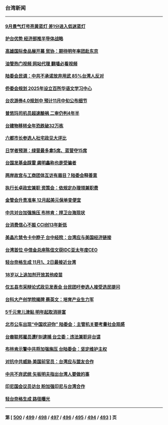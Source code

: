 ### 台湾新闻
---
#### [9月景气灯号亮黄蓝灯 差1分进入低迷蓝灯](../../pages/ncid1349361/n13854003.md?10280045) 
#### [护台优势 经济部推半导体战略](../../pages/ncid1349361/n13853996.md?10280045) 
#### [高雄国际食品展开幕 贸协：期待明年率团赴东京](../../pages/ncid1349361/n13854067.md?10280045) 
#### [油管热门视频 网站代理 翻墙必看视频](http://132.145.103.77:81/youtube.html?10280045)
#### [陆委会民调：中共不承诺放弃用武 85%台湾人反对](../../pages/ncid1349361/n13854070.md?10280045) 
#### [侨委会规划 2025年设立百所华语文学习中心](../../pages/ncid1349361/n13854100.md?10280045) 
#### [台农游券4.0规划中 预计11月中旬公布细节](../../pages/ncid1349361/n13854102.md?10280045) 
#### [普悠玛司机员超速酿祸 二审仍判4年半](../../pages/ncid1349361/n13854106.md?10280045) 
#### [台建物移转全年恐跌破32万栋](../../pages/ncid1349361/n13854107.md?10280045) 
#### [六都市长参选人社宅政见大评比](../../pages/ncid1349361/n13854082.md?10280045) 
#### [日学者预测：绿营最多拿5席、蓝营夺15席](../../pages/ncid1349361/n13854000.md?10280045) 
#### [台国发基金踩雷 龚明鑫称也是受骗者](../../pages/ncid1349361/n13854009.md?10280045) 
#### [两岸故宫与工商团体互访有眉目？陆委会释善意](../../pages/ncid1349361/n13854065.md?10280045) 
#### [执行长卓政宏兼职 资策会：依规定办理领兼职费](../../pages/ncid1349361/n13854066.md?10280045) 
#### [金管会升责准率 12月起美元保单变便宜](../../pages/ncid1349361/n13854002.md?10280045) 
#### [中共对台加强施压 布林肯：捍卫台海现状](../../pages/ncid1349361/n13853997.md?10280045) 
#### [台消费信心不振 CCI创13年新低](../../pages/ncid1349361/n13854014.md?10280045) 
#### [美晶片禁令卡中脖子 台中经院：台湾应与美国经济链接](../../pages/ncid1349361/n13854048.md?10280045) 
#### [台湾首位 中信金总座陈佳文获IDC亚太年度CEO](../../pages/ncid1349361/n13854050.md?10280045) 
#### [轻台奈格生成 11月1、2日最接近台湾](../../pages/ncid1349361/n13854049.md?10280045) 
#### [18岁以上追加剂开放其他疫苗](../../pages/ncid1349361/n13854008.md?10280045) 
#### [仅五县市采辩论式政见发表会 台民团吁参选人接受选民提问](../../pages/ncid1349361/n13854017.md?10280045) 
#### [台科大产创学院揭牌 蔡英文：培育产业生力军](../../pages/ncid1349361/n13854020.md?10280045) 
#### [5千元育儿津贴  明年起取消排富](../../pages/ncid1349361/n13853963.md?10280045) 
#### [北市公车出现“中国欢迎你” 陆委会：主管机关要考量社会观感](../../pages/ncid1349361/n13853965.md?10280045) 
#### [台裔联邦雇员遭FBI逮捕 台立委：违法兼职非台谍](../../pages/ncid1349361/n13853915.md?10280045) 
#### [布林肯示警中共将加强施压 台陆委会：坚定维护主权](../../pages/ncid1349361/n13853916.md?10280045) 
#### [对抗中共威胁 美国前官员：台湾应与盟友合作](../../pages/ncid1349361/n13853885.md?10280045) 
#### [中共不弃武统 矢板明夫指出台湾人要做的事](../../pages/ncid1349361/n13853804.md?10280045) 
#### [印尼国会议员访台 盼加强印尼与台湾合作](../../pages/ncid1349361/n13853690.md?10280045) 
#### [轻台奈格生成 路径曝光](../../pages/ncid1349361/n13853820.md?10280045) 

---
#### 第 [ [500](./500.md?10280045) / [499](./499.md?10280045) / [498](./498.md?10280045) / [497](./497.md?10280045) / [496](./496.md?10280045) / [495](./495.md?10280045) / [494](./494.md?10280045) / [493](./493.md?10280045) ] 页
